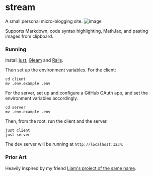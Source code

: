 # stream

A small personal micro-blogging site.
![image](https://github.com/user-attachments/assets/da443ad6-ddc5-4c41-9757-552957c00e1b)

Supports Markdown, code syntax highlighting, MathJax, and pasting images from clipboard.

### Running
Install [just](https://github.com/casey/just), [Gleam](https://gleam.run/) and [Rails](https://rubyonrails.org/).

Then set up the environment variables.
For the client:
```
cd client
mv .env.example .env
```

For the server, set up and configure a GitHub OAuth app, and set the environment variables accordingly.
```
cd server
mv .env.example .env
```

Then, from the root, run the client and the server.
```
just client
just server
```

The dev server will be running at `http://localhost:1234`.

### Prior Art
Heavily inspired by my friend [Liam's project of the same name](https://github.com/terror/stream).
